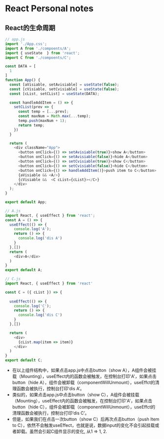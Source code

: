 # React Personal notes

##  React的生命周期

```js
// app.js
import './App.css';
import A from './compoents/A';
import { useState  } from 'react';
import C from './compoents/C';

const DATA = [
  1
]
function App() {
  const [aVisiable, setAvisiable] = useState(false);
  const [cVisiable, setCvisiable] = useState(false);
  const [cList, setCList] = useState(DATA);

  const handleAddItem = () => {
    setCList(prev => {
      const temp = [...prev];
      const maxNum = Math.max(...temp);
      temp.push(maxNum + 1);
      return temp;
    })
  }

  return (
    <div className="App">
      <button onClick={() => setAvisiable(true)}>show A</button>
      <button onClick={() => setAvisiable(false)}>hide A</button>
      <button onClick={() => setCvisiable(true)}>show C</button>
      <button onClick={() => setCvisiable(false)}>hide C</button>
      <button onClick={() => handleAddItem()}>push item to C</button>
      {aVisiable && <A/>}
      {cVisiable &&  <C cList={cList}></C>}
    </div>
  );
}

export default App;
```

```js
// A.js
import React, { useEffect } from 'react';
const A = () => {
  useEffect(() => {
    console.log('A');
    return () => {
      console.log('dis A')
    }
  },[])
  return (
    <div>A</div>
  )
}
export default A;
```

```js
// C.js
import React, { useEffect } from 'react'

const C = ({ cList }) => {
  
  useEffect(() => {
    console.log('C');
    return () => {
      console.log('dis C')
    }
  },[])

  return (
    <div>
      {cList.map(item => item)}
    </div>
  )
}
export default C;
```

- 在以上组件结构中，如果点击app.js中点击button（show A），A组件会被挂载（Mounting），useEffect内的函数会被触发，在控制台打印'A'，如果点击button（hide A），组件会被卸载（componentWillUnmount），useEffct的清理函数会被执行，控制台打印‘dis A’。
- 类似的，如果点击app.js中点击button（show C），A组件会被挂载（Mounting），useEffect内的函数会被触发，在控制台打印'A'，如果点击button（hide C），组件会被卸载（componentWillUnmount），useEffct的清理函数会被执行，控制台打印‘dis C’。
- 但是，如果我们在点击一次button（show C）后再次点击button（push Item to C），依然不会触发useEffect，也就是说，数据input的变化不会引起挂载或者卸载。虽然会引起C组件显示的变化, 从1 => 1, 2.
